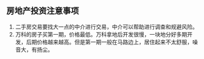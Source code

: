 ## 房地产投资注意事项

1. 二手房交易要找大一点的中介进行交易，中介可以帮助进行调查和规避风险。
2. 万科的房子买第一期，价格最低。万科拿地后开发很慢，一块地分好多期开发，后期价格越来越高。但是第一期一般在马路边上，居住起来不太舒服，噪音大，有扬尘。

